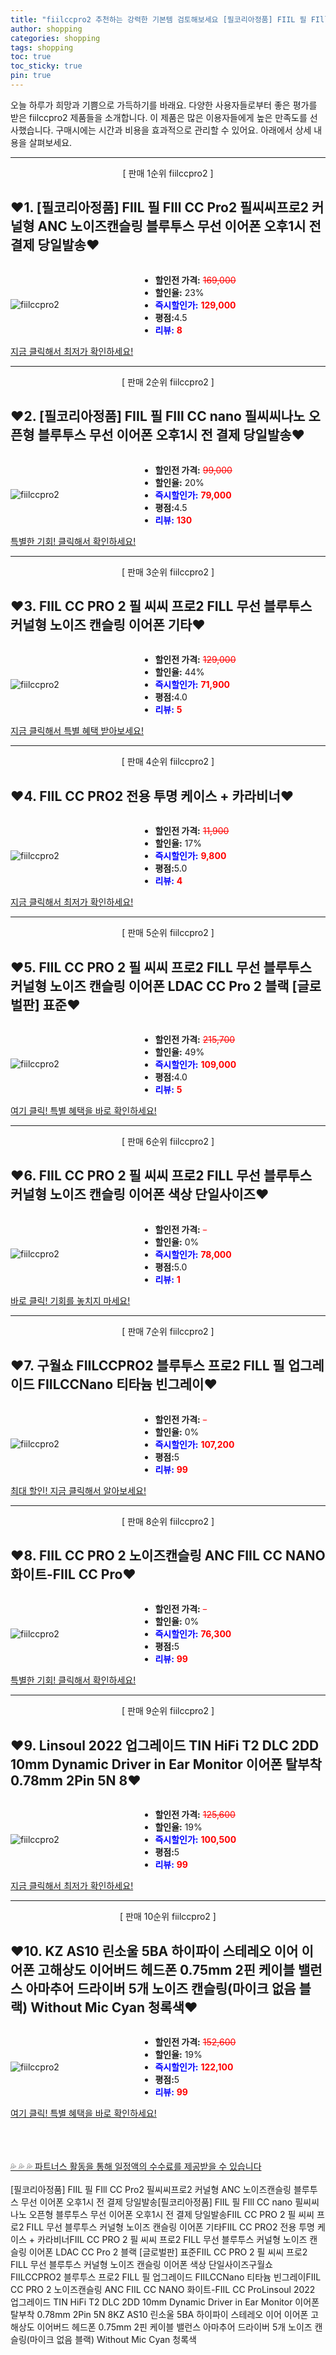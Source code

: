 ```yaml
---
title: "fiilccpro2 추천하는 강력한 기본템 검토해보세요 [필코리아정품] FIIL 필 FIll CC"
author: shopping
categories: shopping
tags: shopping
toc: true
toc_sticky: true
pin: true
---
```

오늘 하루가 희망과 기쁨으로 가득하기를 바래요. 다양한 사용자들로부터 좋은 평가를 받은 fiilccpro2 제품들을 소개합니다. 이 제품은 많은 이용자들에게 높은 만족도를 선사했습니다. 구매시에는 시간과 비용을 효과적으로 관리할 수 있어요. 아래에서 상세 내용을 살펴보세요.

---
<p class="toplist" style="margin: 0 auto; display: block; width: fit-content;">[ 판매 1순위 fiilccpro2 ]</p>

<h2><strong>❤️1. [필코리아정품] FIIL 필 FIll CC Pro2 필씨씨프로2 커널형 ANC 노이즈캔슬링 블루투스 무선 이어폰 오후1시 전 결제 당일발송❤️</strong></h2>

<div style="display: flex; align-items: center;">
    <div style="flex: 0.4;">
        <img src="https://thumbnail7.coupangcdn.com/thumbnails/remote/230x230ex/image/vendor_inventory/f3f0/89559aa8a0fe94b31899eaaf02e29bc82e514db6bfd1b98f0e9febc84c7d.jpg" alt="fiilccpro2" style="max-width: 100%;">
    </div>
    <div style="flex: 0.6; margin-left: 10px;">
        <ul>
            <li><strong>할인전 가격:</strong> <del style="color: red;">169,000</del></li>
            <li><strong>할인율:</strong> 23%</li>
            <li><span style='color:blue'><strong>즉시할인가:</strong></span> <span style='color:red'><strong>129,000</strong></span></li>
            <li><strong>평점:</strong>4.5</li>
            <li><span style='color:blue'><strong>리뷰:</strong></span> <span style='color:red'><strong>8</strong></span></li>
        </ul>
    </div>
</div>
<div class="center">
    <a href="https://William4Davisa.github.io?lptag=AF9450613&subid=githubio&pageKey=7673765720&traceid=V0-153&itemId=20478224542&vendorItemId=87557226546" class="myButton">
        지금 클릭해서 최저가 확인하세요!
    </a>
</div>


---
<p class="toplist" style="margin: 0 auto; display: block; width: fit-content;">[ 판매 2순위 fiilccpro2 ]</p>

<h2><strong>❤️2. [필코리아정품] FIIL 필 FIll CC nano 필씨씨나노 오픈형 블루투스 무선 이어폰 오후1시 전 결제 당일발송❤️</strong></h2>

<div style="display: flex; align-items: center;">
    <div style="flex: 0.4;">
        <img src="https://thumbnail7.coupangcdn.com/thumbnails/remote/230x230ex/image/vendor_inventory/4bf6/b9825ed6bf1e6a5acd17761e5898b85bd412719c76bd205afc3c5dd19786.png" alt="fiilccpro2" style="max-width: 100%;">
    </div>
    <div style="flex: 0.6; margin-left: 10px;">
        <ul>
            <li><strong>할인전 가격:</strong> <del style="color: red;">99,000</del></li>
            <li><strong>할인율:</strong> 20%</li>
            <li><span style='color:blue'><strong>즉시할인가:</strong></span> <span style='color:red'><strong>79,000</strong></span></li>
            <li><strong>평점:</strong>4.5</li>
            <li><span style='color:blue'><strong>리뷰:</strong></span> <span style='color:red'><strong>130</strong></span></li>
        </ul>
    </div>
</div>
<div class="center">
    <a href="https://William4Davisa.github.io?lptag=AF9450613&subid=githubio&pageKey=7673765340&traceid=V0-153&itemId=20478222678&vendorItemId=82736478225" class="myButton">
        특별한 기회! 클릭해서 확인하세요!
    </a>
</div>


---
<p class="toplist" style="margin: 0 auto; display: block; width: fit-content;">[ 판매 3순위 fiilccpro2 ]</p>

<h2><strong>❤️3. FIIL CC PRO 2 필 씨씨 프로2 FILL 무선 블루투스 커널형 노이즈 캔슬링 이어폰 기타❤️</strong></h2>

<div style="display: flex; align-items: center;">
    <div style="flex: 0.4;">
        <img src="https://thumbnail6.coupangcdn.com/thumbnails/remote/230x230ex/image/vendor_inventory/3cee/e59ea85c66854ce030bec74eed2c2a9259b41a545aaa68f50d40b47cc6f9.jpg" alt="fiilccpro2" style="max-width: 100%;">
    </div>
    <div style="flex: 0.6; margin-left: 10px;">
        <ul>
            <li><strong>할인전 가격:</strong> <del style="color: red;">129,000</del></li>
            <li><strong>할인율:</strong> 44%</li>
            <li><span style='color:blue'><strong>즉시할인가:</strong></span> <span style='color:red'><strong>71,900</strong></span></li>
            <li><strong>평점:</strong>4.0</li>
            <li><span style='color:blue'><strong>리뷰:</strong></span> <span style='color:red'><strong>5</strong></span></li>
        </ul>
    </div>
</div>
<div class="center">
    <a href="https://William4Davisa.github.io?lptag=AF9450613&subid=githubio&pageKey=7568623147&traceid=V0-153&itemId=19955095274&vendorItemId=86569217696" class="myButton">
        지금 클릭해서 특별 혜택 받아보세요!
    </a>
</div>


---
<p class="toplist" style="margin: 0 auto; display: block; width: fit-content;">[ 판매 4순위 fiilccpro2 ]</p>

<h2><strong>❤️4. FIIL CC PRO2 전용 투명 케이스 + 카라비너❤️</strong></h2>

<div style="display: flex; align-items: center;">
    <div style="flex: 0.4;">
        <img src="https://thumbnail10.coupangcdn.com/thumbnails/remote/230x230ex/image/vendor_inventory/edd1/3157b8b40632bbc8eba2a62e7f917b02564414e48ff298a1ba34133833fc.jpg" alt="fiilccpro2" style="max-width: 100%;">
    </div>
    <div style="flex: 0.6; margin-left: 10px;">
        <ul>
            <li><strong>할인전 가격:</strong> <del style="color: red;">11,900</del></li>
            <li><strong>할인율:</strong> 17%</li>
            <li><span style='color:blue'><strong>즉시할인가:</strong></span> <span style='color:red'><strong>9,800</strong></span></li>
            <li><strong>평점:</strong>5.0</li>
            <li><span style='color:blue'><strong>리뷰:</strong></span> <span style='color:red'><strong>4</strong></span></li>
        </ul>
    </div>
</div>
<div class="center">
    <a href="https://William4Davisa.github.io?lptag=AF9450613&subid=githubio&pageKey=7470503703&traceid=V0-153&itemId=19492289836&vendorItemId=86868577295" class="myButton">
        지금 클릭해서 최저가 확인하세요!
    </a>
</div>


---
<p class="toplist" style="margin: 0 auto; display: block; width: fit-content;">[ 판매 5순위 fiilccpro2 ]</p>

<h2><strong>❤️5. FIIL CC PRO 2 필 씨씨 프로2 FILL 무선 블루투스 커널형 노이즈 캔슬링 이어폰 LDAC CC Pro 2 블랙 [글로벌판] 표준❤️</strong></h2>

<div style="display: flex; align-items: center;">
    <div style="flex: 0.4;">
        <img src="https://thumbnail7.coupangcdn.com/thumbnails/remote/230x230ex/image/vendor_inventory/f60a/f605a5884bc968ede48298767683ee856c8ba417767e9bdb0a8106579997.jpeg" alt="fiilccpro2" style="max-width: 100%;">
    </div>
    <div style="flex: 0.6; margin-left: 10px;">
        <ul>
            <li><strong>할인전 가격:</strong> <del style="color: red;">215,700</del></li>
            <li><strong>할인율:</strong> 49%</li>
            <li><span style='color:blue'><strong>즉시할인가:</strong></span> <span style='color:red'><strong>109,000</strong></span></li>
            <li><strong>평점:</strong>4.0</li>
            <li><span style='color:blue'><strong>리뷰:</strong></span> <span style='color:red'><strong>5</strong></span></li>
        </ul>
    </div>
</div>
<div class="center">
    <a href="https://William4Davisa.github.io?lptag=AF9450613&subid=githubio&pageKey=7214399645&traceid=V0-153&itemId=18266094764&vendorItemId=85412461404" class="myButton">
        여기 클릭! 특별 혜택을 바로 확인하세요!
    </a>
</div>


---
<p class="toplist" style="margin: 0 auto; display: block; width: fit-content;">[ 판매 6순위 fiilccpro2 ]</p>

<h2><strong>❤️6. FIIL CC PRO 2 필 씨씨 프로2 FILL 무선 블루투스 커널형 노이즈 캔슬링 이어폰 색상 단일사이즈❤️</strong></h2>

<div style="display: flex; align-items: center;">
    <div style="flex: 0.4;">
        <img src="https://thumbnail6.coupangcdn.com/thumbnails/remote/230x230ex/image/vendor_inventory/44de/e3e165cf60e6f511d1f82ecabea78ebc999203b77e7eb75eb3e05d18a2d3.jpg" alt="fiilccpro2" style="max-width: 100%;">
    </div>
    <div style="flex: 0.6; margin-left: 10px;">
        <ul>
            <li><strong>할인전 가격:</strong> <del style="color: red;">-</del></li>
            <li><strong>할인율:</strong> 0%</li>
            <li><span style='color:blue'><strong>즉시할인가:</strong></span> <span style='color:red'><strong>78,000</strong></span></li>
            <li><strong>평점:</strong>5.0</li>
            <li><span style='color:blue'><strong>리뷰:</strong></span> <span style='color:red'><strong>1</strong></span></li>
        </ul>
    </div>
</div>
<div class="center">
    <a href="https://William4Davisa.github.io?lptag=AF9450613&subid=githubio&pageKey=7463660505&traceid=V0-153&itemId=19459805584&vendorItemId=86570290837" class="myButton">
        바로 클릭! 기회를 놓치지 마세요!
    </a>
</div>


---
<p class="toplist" style="margin: 0 auto; display: block; width: fit-content;">[ 판매 7순위 fiilccpro2 ]</p>

<h2><strong>❤️7. 구월쇼 FIILCCPRO2 블루투스 프로2 FILL 필 업그레이드 FIILCCNano 티타늄 빈그레이❤️</strong></h2>

<div style="display: flex; align-items: center;">
    <div style="flex: 0.4;">
        <img src="https://thumbnail6.coupangcdn.com/thumbnails/remote/230x230ex/image/vendor_inventory/140d/369a852520136d64838e51265c3c8634e865a3925cac79932ee8eeca4335.jpg" alt="fiilccpro2" style="max-width: 100%;">
    </div>
    <div style="flex: 0.6; margin-left: 10px;">
        <ul>
            <li><strong>할인전 가격:</strong> <del style="color: red;">-</del></li>
            <li><strong>할인율:</strong> 0%</li>
            <li><span style='color:blue'><strong>즉시할인가:</strong></span> <span style='color:red'><strong>107,200</strong></span></li>
            <li><strong>평점:</strong>5</li>
            <li><span style='color:blue'><strong>리뷰:</strong></span> <span style='color:red'><strong>99</strong></span></li>
        </ul>
    </div>
</div>
<div class="center">
    <a href="https://William4Davisa.github.io?lptag=AF9450613&subid=githubio&pageKey=7722104320&traceid=V0-153&itemId=20727605996&vendorItemId=87798285861" class="myButton">
        최대 할인! 지금 클릭해서 알아보세요!
    </a>
</div>


---
<p class="toplist" style="margin: 0 auto; display: block; width: fit-content;">[ 판매 8순위 fiilccpro2 ]</p>

<h2><strong>❤️8. FIIL CC PRO 2 노이즈캔슬링 ANC FIIL CC NANO 화이트-FIIL CC Pro❤️</strong></h2>

<div style="display: flex; align-items: center;">
    <div style="flex: 0.4;">
        <img src="https://thumbnail10.coupangcdn.com/thumbnails/remote/230x230ex/image/vendor_inventory/03c3/8e4f4735901758e0426ff64485b3e01929f18e35d776b1a3f36ddcd7a95b.jpg" alt="fiilccpro2" style="max-width: 100%;">
    </div>
    <div style="flex: 0.6; margin-left: 10px;">
        <ul>
            <li><strong>할인전 가격:</strong> <del style="color: red;">-</del></li>
            <li><strong>할인율:</strong> 0%</li>
            <li><span style='color:blue'><strong>즉시할인가:</strong></span> <span style='color:red'><strong>76,300</strong></span></li>
            <li><strong>평점:</strong>5</li>
            <li><span style='color:blue'><strong>리뷰:</strong></span> <span style='color:red'><strong>99</strong></span></li>
        </ul>
    </div>
</div>
<div class="center">
    <a href="https://William4Davisa.github.io?lptag=AF9450613&subid=githubio&pageKey=7510433930&traceid=V0-153&itemId=19677906110&vendorItemId=86783355086" class="myButton">
        특별한 기회! 클릭해서 확인하세요!
    </a>
</div>


---
<p class="toplist" style="margin: 0 auto; display: block; width: fit-content;">[ 판매 9순위 fiilccpro2 ]</p>

<h2><strong>❤️9. Linsoul 2022 업그레이드 TIN HiFi T2 DLC 2DD 10mm Dynamic Driver in Ear Monitor 이어폰 탈부착 0.78mm 2Pin 5N 8❤️</strong></h2>

<div style="display: flex; align-items: center;">
    <div style="flex: 0.4;">
        <img src="https://thumbnail7.coupangcdn.com/thumbnails/remote/230x230ex/image/vendor_inventory/ddfb/e395b953e482979e66b04e702c98b2c2acb4b80510033c381ce37d69dac6.jpg" alt="fiilccpro2" style="max-width: 100%;">
    </div>
    <div style="flex: 0.6; margin-left: 10px;">
        <ul>
            <li><strong>할인전 가격:</strong> <del style="color: red;">125,600</del></li>
            <li><strong>할인율:</strong> 19%</li>
            <li><span style='color:blue'><strong>즉시할인가:</strong></span> <span style='color:red'><strong>100,500</strong></span></li>
            <li><strong>평점:</strong>5</li>
            <li><span style='color:blue'><strong>리뷰:</strong></span> <span style='color:red'><strong>99</strong></span></li>
        </ul>
    </div>
</div>
<div class="center">
    <a href="https://William4Davisa.github.io?lptag=AF9450613&subid=githubio&pageKey=7434826453&traceid=V0-153&itemId=19318857875&vendorItemId=88655736335" class="myButton">
        지금 클릭해서 최저가 확인하세요!
    </a>
</div>


---
<p class="toplist" style="margin: 0 auto; display: block; width: fit-content;">[ 판매 10순위 fiilccpro2 ]</p>

<h2><strong>❤️10. KZ AS10 린소울 5BA 하이파이 스테레오 이어 이어폰 고해상도 이어버드 헤드폰 0.75mm 2핀 케이블 밸런스 아마추어 드라이버 5개 노이즈 캔슬링(마이크 없음 블랙) Without Mic Cyan 청록색❤️</strong></h2>

<div style="display: flex; align-items: center;">
    <div style="flex: 0.4;">
        <img src="https://thumbnail7.coupangcdn.com/thumbnails/remote/230x230ex/image/vendor_inventory/7cf4/923e66f0cf5ead8a2d0af5a96335c1db708b995a18e642e57a3292e5428e.jpg" alt="fiilccpro2" style="max-width: 100%;">
    </div>
    <div style="flex: 0.6; margin-left: 10px;">
        <ul>
            <li><strong>할인전 가격:</strong> <del style="color: red;">152,600</del></li>
            <li><strong>할인율:</strong> 19%</li>
            <li><span style='color:blue'><strong>즉시할인가:</strong></span> <span style='color:red'><strong>122,100</strong></span></li>
            <li><strong>평점:</strong>5</li>
            <li><span style='color:blue'><strong>리뷰:</strong></span> <span style='color:red'><strong>99</strong></span></li>
        </ul>
    </div>
</div>
<div class="center">
    <a href="https://William4Davisa.github.io?lptag=AF9450613&subid=githubio&pageKey=7729253956&traceid=V0-153&itemId=20765426674&vendorItemId=88325479895" class="myButton">
        여기 클릭! 특별 혜택을 바로 확인하세요!
    </a>
</div>

<br><br><br>[💦 💦 💦 파트너스 활동을 통해 일정액의 수수료를 제공받을 수 있습니다](https://link.coupang.com/a/bcpT2c)<br><br>[필코리아정품] FIIL 필 FIll CC Pro2 필씨씨프로2 커널형 ANC 노이즈캔슬링 블루투스 무선 이어폰 오후1시 전 결제 당일발송[필코리아정품] FIIL 필 FIll CC nano 필씨씨나노 오픈형 블루투스 무선 이어폰 오후1시 전 결제 당일발송FIIL CC PRO 2 필 씨씨 프로2 FILL 무선 블루투스 커널형 노이즈 캔슬링 이어폰 기타FIIL CC PRO2 전용 투명 케이스 + 카라비너FIIL CC PRO 2 필 씨씨 프로2 FILL 무선 블루투스 커널형 노이즈 캔슬링 이어폰 LDAC CC Pro 2 블랙 [글로벌판] 표준FIIL CC PRO 2 필 씨씨 프로2 FILL 무선 블루투스 커널형 노이즈 캔슬링 이어폰 색상 단일사이즈구월쇼 FIILCCPRO2 블루투스 프로2 FILL 필 업그레이드 FIILCCNano 티타늄 빈그레이FIIL CC PRO 2 노이즈캔슬링 ANC FIIL CC NANO 화이트-FIIL CC ProLinsoul 2022 업그레이드 TIN HiFi T2 DLC 2DD 10mm Dynamic Driver in Ear Monitor 이어폰 탈부착 0.78mm 2Pin 5N 8KZ AS10 린소울 5BA 하이파이 스테레오 이어 이어폰 고해상도 이어버드 헤드폰 0.75mm 2핀 케이블 밸런스 아마추어 드라이버 5개 노이즈 캔슬링(마이크 없음 블랙) Without Mic Cyan 청록색